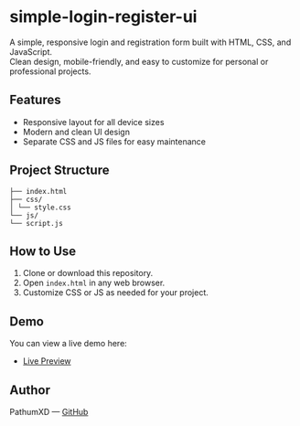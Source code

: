 # simple-login-register-ui

A simple, responsive login and registration form built with HTML, CSS, and JavaScript.  
Clean design, mobile-friendly, and easy to customize for personal or professional projects.

## Features

- Responsive layout for all device sizes  
- Modern and clean UI design  
- Separate CSS and JS files for easy maintenance

## Project Structure

```
├── index.html
├── css/
│ └── style.css
└── js/
└── script.js
```

## How to Use

1. Clone or download this repository.  
2. Open `index.html` in any web browser.  
3. Customize CSS or JS as needed for your project.

## Demo

You can view a live demo here:  
- [Live Preview](https://pathumxd.github.io/simple-login-register-ui/)

## Author

PathumXD — [GitHub](https://github.com/PathumXD)

